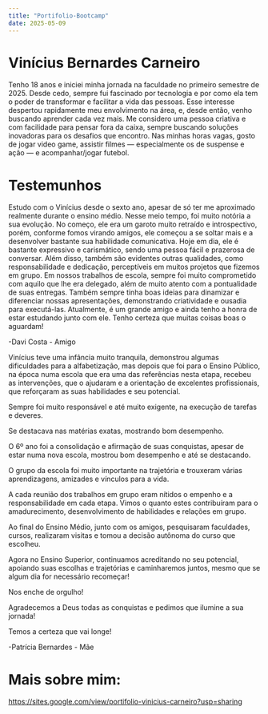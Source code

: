 ```yaml
---
title: "Portifolio-Bootcamp"
date: 2025-05-09
---
```


# Vinícius Bernardes Carneiro

Tenho 18 anos e iniciei minha jornada na faculdade no primeiro semestre de 2025. Desde cedo, sempre fui fascinado por tecnologia e por como ela tem o poder de transformar e facilitar a vida das pessoas. Esse interesse despertou rapidamente meu envolvimento na área, e, desde então, venho buscando aprender cada vez mais. Me considero uma pessoa criativa e com facilidade para pensar fora da caixa, sempre buscando soluções inovadoras para os desafios que encontro. Nas minhas horas vagas, gosto de jogar video game, assistir filmes — especialmente os de suspense e ação — e acompanhar/jogar futebol.

# Testemunhos

Estudo com o Vinícius desde o sexto ano, apesar de só ter me aproximado realmente durante o ensino médio. Nesse meio tempo, foi muito notória a sua evolução. No começo, ele era um garoto muito retraído e introspectivo, porém, conforme fomos virando amigos, ele começou a se soltar mais e a desenvolver bastante sua habilidade comunicativa. Hoje em dia, ele é bastante expressivo e carismático, sendo uma pessoa fácil e prazerosa de conversar. 
Além disso, também são evidentes outras qualidades, como responsabilidade e dedicação, perceptíveis em muitos projetos que fizemos em grupo. Em nossos trabalhos de escola, sempre foi muito comprometido com aquilo que lhe era delegado, além de muito atento com a pontualidade de suas entregas. Também sempre tinha boas ideias para dinamizar e diferenciar nossas apresentações, demonstrando criatividade e ousadia para executá-las.
Atualmente, é um grande amigo e ainda tenho a honra de estar estudando junto com ele. Tenho certeza que muitas coisas boas o aguardam!

-Davi Costa - Amigo

Vinícius teve uma infância muito tranquila, demonstrou algumas dificuldades para a alfabetização, mas depois que foi para o Ensino Público, na época numa escola que era uma das referências nesta etapa, recebeu as intervenções, que o ajudaram e a orientação de excelentes profissionais, que reforçaram as suas habilidades e seu  potencial.

Sempre foi muito responsável e até muito exigente, na execução de tarefas e deveres.

Se destacava nas matérias exatas, mostrando bom desempenho.

O 6º ano foi a consolidação e afirmação de suas conquistas, apesar de estar numa nova escola, mostrou bom desempenho e até se destacando.

O grupo da escola foi muito importante na trajetória e trouxeram várias aprendizagens, amizades e vínculos para a vida.

A cada reunião dos trabalhos em grupo eram nítidos o empenho e a responsabilidade em cada etapa. Vimos o quanto estes contribuíram para o amadurecimento, desenvolvimento de habilidades e relações em grupo.

Ao final do Ensino Médio, junto com os amigos, pesquisaram faculdades, cursos, realizaram visitas e tomou a decisão autônoma do curso que escolheu.  

Agora no Ensino Superior, continuamos acreditando no seu potencial, apoiando suas escolhas e trajetórias e caminharemos juntos, mesmo que se algum dia for necessário recomeçar!

Nos enche de orgulho!

Agradecemos a Deus todas as conquistas e pedimos que ilumine a sua jornada!

Temos a certeza que vai longe!


-Patrícia Bernardes - Mãe

# Mais sobre mim: 

https://sites.google.com/view/portifolio-vinicius-carneiro?usp=sharing

